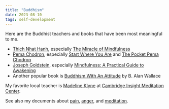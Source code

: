 ```yaml
---
title: "Buddhism"
date: 2023-08-10
tags: self-development
---
```


Here are the Buddhist teachers and books that have been most meaningful to me.

- [Thich Nhat Hanh](https://www.amazon.com/Thich-Nhat-Hanh/e/B000AP5YRY), especially [The Miracle of Mindfulness](https://www.amazon.com/Miracle-Mindfulness-Introduction-Practice-Meditation/dp/0807012394/)
- [Pema Chodron](https://www.amazon.com/Pema-Chodron/e/B000AP9Y2A/), especially [Start Where You Are](https://www.amazon.com/Start-Where-You-Are-Compassionate/dp/1570628394/) and [The Pocket Pema Chodron](https://www.amazon.com/Pocket-Pema-Chodron-Shambhala-Classics/dp/1590306511/)
- [Joseph Goldstein](https://www.amazon.com/Joseph-Goldstein/e/B00DPSACUW/), especially [Mindfulness: A Practical Guide to Awakening](https://www.amazon.com/Mindfulness-Practical-Awakening-Joseph-Goldstein/dp/1622036050/)
- Another popular book is [Buddhism With An Attitude](https://www.amazon.com/Buddhism-Attitude-Tibetan-Seven-Point-Training/dp/1559392002) by B. Alan Wallace

My favorite local teacher is [Madeline Klyne](https://www.dharma.org/teacher/madeline-klyne/) at [Cambridge Insight Meditation Center](https://cambridgeinsight.org/).

See also my documents about [pain](/pain.html), [anger](/anger.html), and [meditation](/meditation.html).
